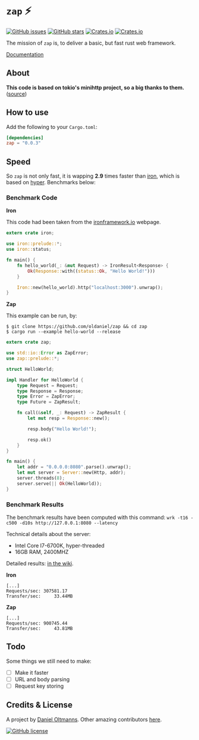 # `zap` :zap:

[![GitHub issues](https://img.shields.io/github/issues/oldaniel/zap.svg)](https://github.com/oldaniel/zap/issues)
[![GitHub stars](https://img.shields.io/github/stars/oldaniel/zap.svg?style=social&label=Stars)](https://github.com/oldaniel/zap)
[![Crates.io](https://img.shields.io/crates/d/zap.svg)](https://crates.io/crates/zap)
[![Crates.io](https://img.shields.io/crates/v/zap.svg)](https://crates.io/crates/zap)

The mission of `zap` is, to deliver a basic, but fast rust web framework.

[Documentation](https://docs.rs/zap/)

## About

**This code is based on tokio's minihttp project, so a big thanks to them.** ([source](https://github.com/tokio-rs/tokio-minihttp))

## How to use

Add the following to your `Cargo.toml`:
```toml
[dependencies]
zap = "0.0.3"
```

## Speed

So `zap` is not only fast, it is wapping **2.9** times faster than [iron](https://github.com/iron/iron), which is based on [hyper](https://github.com/hyperium/hyper). Benchmarks below:

### Benchmark Code

**Iron**

This code had been taken from the [ironframework.io](http://ironframework.io) webpage.

```rust
extern crate iron;

use iron::prelude::*;
use iron::status;

fn main() {
    fn hello_world(_: &mut Request) -> IronResult<Response> {
        Ok(Response::with((status::Ok, "Hello World!")))
    }

    Iron::new(hello_world).http("localhost:3000").unwrap();
}
```

**Zap**

This example can be run, by:

```
$ git clone https://github.com/oldaniel/zap && cd zap
$ cargo run --example hello-world --release
```

```rust
extern crate zap;

use std::io::Error as ZapError;
use zap::prelude::*;

struct HelloWorld;

impl Handler for HelloWorld {
    type Request = Request;
    type Response = Response;
    type Error = ZapError;
    type Future = ZapResult;

    fn call(&self, _: Request) -> ZapResult {
        let mut resp = Response::new();

        resp.body("Hello World!");

        resp.ok()
    }
}

fn main() {
    let addr = "0.0.0.0:8080".parse().unwrap();
    let mut server = Server::new(Http, addr);
    server.threads(8);
    server.serve(|| Ok(HelloWorld));
}
```

### Benchmark Results

The benchmark results have been computed with this command: `wrk -t16 -c500 -d10s http://127.0.0.1:8080 --latency`

Technical details about the server:

- Intel Core I7-6700K, hyper-threaded
- 16GB RAM, 2400MHZ

Detailed results: [in the wiki](https://github.com/oldaniel/zap/wiki/Benchmarks).

**Iron**

```
[...]
Requests/sec: 307581.17
Transfer/sec:     33.44MB
```

**Zap**

```
[...]
Requests/sec: 900745.44
Transfer/sec:     43.81MB
```

## Todo

Some things we still need to make:

- [ ] Make it faster
- [ ] URL and body parsing
- [ ] Request key storing

## Credits & License

A project by [Daniel Oltmanns](https://github.com/oldaniel).
Other amazing contributors [here](https://github.com/oldaniel/zap/graphs/contributors).

[![GitHub license](https://img.shields.io/badge/license-MIT-blue.svg)](https://raw.githubusercontent.com/oltmannsdaniel/zap/master/LICENSE)
